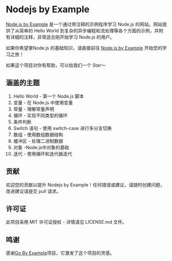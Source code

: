 # Nodejs by Example
[Node.js by Example](https://www.nodejsbyexample.cn/) 是一个通过带注释的示例程序学习 Node.js 的网站。网站提供了从简单的 Hello World 到复杂的异步编程和流处理等各个方面的示例，并附有详细的注释，非常适合刚开始学习 Node.js 的用户。

如果你希望掌Node.js 的基础知识，请直接前往 [Node.js by Example](https://www.nodejsbyexample.cn/) 开始您的学习之旅！

如果这个项目对你有帮助，可以给我们一个 Star～

## 涵盖的主题

1. Hello World - 第一个 Node.js 脚本
2. 变量 - 在 Node.js 中使用变量
3. 常量 - 理解常量声明
4. 循环 - 实现不同类型的循环
5. 条件判断 
6. Switch 语句 - 使用 switch-case 进行多分支切换
7. 数组 - 使用数组数据结构
8. 缓冲区 - 处理二进制数据
9. 对象 -Node.js中对象的基础
10. 迭代 - 使用循环和迭代器迭代

## 贡献

欢迎您的贡献以提升 Nodejs by Example！任何错误或建议，请随时创建问题，改进建议请提交 pull 请求。

## 许可证

此项目采用 MIT 许可证授权 - 详情请见 LICENSE.md 文件。

## 鸣谢

感谢[Go By Example](https://github.com/mmcgrana/gobyexample)项目，它激发了这个项目的灵感。
